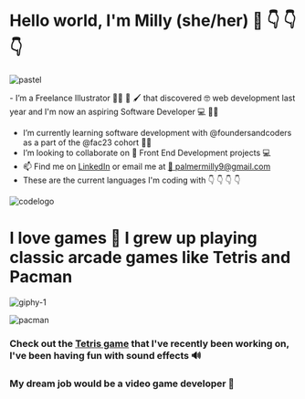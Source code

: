  
# Hello world, I'm Milly (she/her) 👋 :point_down: :point_down: :point_down: #

![pastel](https://user-images.githubusercontent.com/62570785/146103687-8469ed0c-b49a-4f71-9c6c-f2f181bb2495.jpg)

- I’m a Freelance Illustrator :artist: 🎨 🖌️ that discovered 🤓 web development last year and I'm now an aspiring Software Developer 💻 :woman_technologist:
- I’m currently learning software development with @foundersandcoders as a part of the @fac23 cohort :woman_student:
- I’m looking to collaborate on 🧐 Front End Development projects :computer:
- 📫 Find me on [LinkedIn](https://linkedin.com/in/milly-palmer-144b89115/) or email me at [:email:    palmermilly9@gmail.com](mailto:palmermilly9@gmail.com)
- These are the current languages I'm coding with 👇 👇 👇 👇

![codelogo](https://user-images.githubusercontent.com/62570785/146104735-8cac5eaa-4096-4b52-aabc-2b21ed7114c3.png)


# I love games 🤹 I grew up playing classic arcade games like Tetris and Pacman

![giphy-1](https://user-images.githubusercontent.com/62570785/148467106-0600a92a-9f5e-4ce8-88c1-2f0bcf6ea568.gif) &nbsp;  


![pacman](https://user-images.githubusercontent.com/62570785/148466325-55e20965-e926-48ea-9f77-36b42d1f4c9c.jpg)

### Check out the [Tetris game](https://github.com/millipede-cpu/tetris) that I've recently been working on, I've been having fun with sound effects 🔊  ###

### My dream job would be a video game developer 🤩 ###
<!---
millipede-cpu/millipede-cpu is a ✨ special ✨ repository because its `README.md` (this file) appears on your GitHub profile.
You can click the Preview link to take a look at your changes.
--->
